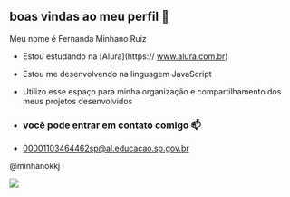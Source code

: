 ## boas vindas ao meu perfil 🤎

Meu nome é Fernanda Minhano Ruiz

- Estou estudando na [Alura](https:// www.alura.com.br)
- Estou me desenvolvendo na linguagem JavaScript
- Utilizo esse espaço para minha organizaçâo e compartilhamento dos meus projetos desenvolvidos

- ### você pode entrar em contato comigo 📫

- 00001103464462sp@al.educacao.sp.gov.br
 
@minhanokkj

![](https://media1.tenor.com/m/vBhraFQlxfAAAAAd/wink-black.gif)
